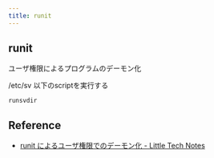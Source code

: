 ```yaml
---
title: runit
---
```


## runit
ユーザ権限によるプログラムのデーモン化

/etc/sv 以下のscriptを実行する

```
runsvdir
```

## Reference
* [runit によるユーザ権限でのデーモン化 - Little Tech Notes](http://d.hatena.ne.jp/n_hayashi/20110422/1303454798)
